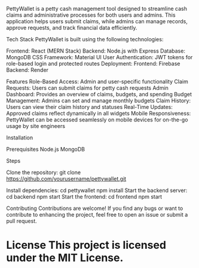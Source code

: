 PettyWallet is a petty cash management tool designed to streamline cash claims and administrative processes for both users and admins. This application helps users submit claims, while admins can manage records, approve requests, and track financial data efficiently.

Tech Stack
PettyWallet is built using the following technologies:

Frontend: React (MERN Stack)
Backend: Node.js with Express
Database: MongoDB
CSS Framework: Material UI
User Authentication: JWT tokens for role-based login and protected routes
Deployment:
    Frontend: Firebase
    Backend: Render

Features
    Role-Based Access: Admin and user-specific functionality
    Claim Requests: Users can submit claims for petty cash requests
    Admin Dashboard: Provides an overview of claims, budgets, and spending
    Budget Management: Admins can set and manage monthly budgets
    Claim History: Users can view their claim history and statuses
    Real-Time Updates: Approved claims reflect dynamically in all widgets
    Mobile Responsiveness: PettyWallet can be accessed seamlessly on mobile devices for on-the-go usage by site engineers

Installation

Prerequisites
    Node.js
    MongoDB
    
Steps

Clone the repository: git clone https://github.com/yourusername/pettywallet.git

Install dependencies:
    cd pettywallet
    npm install
Start the backend server:
    cd backend
    npm start
Start the frontend:
    cd frontend
    npm start
    
Contributing
Contributions are welcome! If you find any bugs or want to contribute to enhancing the project, feel free to open an issue or submit a pull request.

License
This project is licensed under the MIT License.
=======
